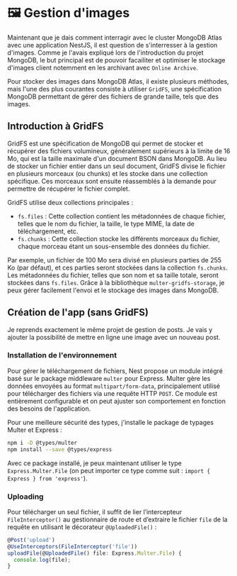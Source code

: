 # 🖼️ Gestion d'images

Maintenant que je dais comment interragir avec le cluster MongoDB Atlas avec une application NestJS, il est question de s'interresser à la gestion d'images.
Comme je l'avais expliqué lors de l'introduction du projet MongoDB, le but principal est de pouvoir facailiter et optimiser le stockage d'images client notemment en les archivant avec `Online Archive`.

Pour stocker des images dans MongoDB Atlas, il existe plusieurs méthodes, mais l'une des plus courantes consiste à utiliser `GridFS`, une spécification MongoDB permettant de gérer des fichiers de grande taille, tels que des images.

## Introduction à GridFS

GridFS est une spécification de MongoDB qui permet de stocker et récupérer des fichiers volumineux, généralement supérieurs à la limite de 16 Mo, qui est la taille maximale d'un document BSON dans MongoDB. Au lieu de stocker un fichier entier dans un seul document, GridFS divise le fichier en plusieurs morceaux (ou chunks) et les stocke dans une collection spécifique. Ces morceaux sont ensuite réassemblés à la demande pour permettre de récupérer le fichier complet.

GridFS utilise deux collections principales :

- `fs.files` : Cette collection contient les métadonnées de chaque fichier, telles que le nom du fichier, la taille, le type MIME, la date de téléchargement, etc.
- `fs.chunks` : Cette collection stocke les différents morceaux du fichier, chaque morceau étant un sous-ensemble des données du fichier.

Par exemple, un fichier de 100 Mo sera divisé en plusieurs parties de 255 Ko (par défaut), et ces parties seront stockées dans la collection `fs.chunks`. Les métadonnées du fichier, telles que son nom et sa taille totale, seront stockées dans `fs.files`.
Grâce à la bibliothèque `multer-gridfs-storage`, je peux gérer facilement l'envoi et le stockage des images dans MongoDB.

## Création de l'app (sans GridFS)

Je reprends exactement le même projet de gestion de posts.
Je vais y ajouter la possibilité de mettre en ligne une image avec un nouveau post.

### Installation de l'environnement

Pour gérer le téléchargement de fichiers, Nest propose un module intégré basé sur le package middleware `multer` pour Express.
Multer gère les données envoyées au format `multipart/form-data`, principalement utilisé pour télécharger des fichiers via une requête HTTP `POST`.
Ce module est entièrement configurable et on peut ajuster son comportement en fonction des besoins de l'application.

Pour une meilleure sécurité des types, j'installe le package de typages Multer et Express :
``` sh
npm i -D @types/multer
npm install --save @types/express
```

Avec ce package installé, je peux maintenant utiliser le type `Express.Multer.File` (on peut importer ce type comme suit : `import { Express } from 'express'`).

### Uploading

Pour télécharger un seul fichier, il suffit de lier l’intercepteur `FileInterceptor()` au gestionnaire de route et d’extraire le fichier `file` de la requête en utilisant le décorateur `@UploadedFile()` :
``` typescript
@Post('upload')
@UseInterceptors(FileInterceptor('file'))
uploadFile(@UploadedFile() file: Express.Multer.File) {
  console.log(file);
}
```

